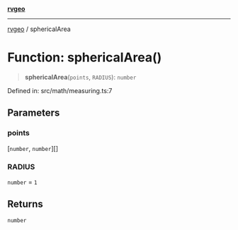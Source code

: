 [**rvgeo**](../README.md)

***

[rvgeo](../globals.md) / sphericalArea

# Function: sphericalArea()

> **sphericalArea**(`points`, `RADIUS`): `number`

Defined in: src/math/measuring.ts:7

## Parameters

### points

\[`number`, `number`\][]

### RADIUS

`number` = `1`

## Returns

`number`
